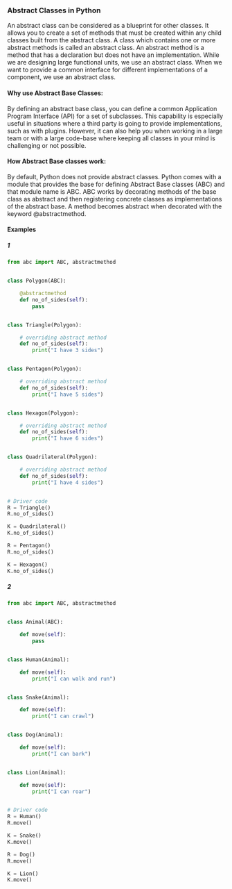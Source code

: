 ### Abstract Classes in Python
An abstract class can be considered as a blueprint for other classes. It allows you to create a set of methods that must be created within any child classes built from the abstract class. A class which contains one or more abstract methods is called an abstract class. An abstract method is a method that has a declaration but does not have an implementation. While we are designing large functional units, we use an abstract class. When we want to provide a common interface for different implementations of a component, we use an abstract class. 
  
#### Why use Abstract Base Classes:
By defining an abstract base class, you can define a common Application Program Interface (API) for a set of subclasses.
This capability is especially useful in situations where a third party is going to provide implementations, such as with plugins. However, it can also help you when working in a large team or with a large code-base where keeping all classes in your mind is challenging or not possible. 
  
#### How Abstract Base classes work:
By default, Python does not provide abstract classes.
Python comes with a module that provides the base for defining Abstract Base classes (ABC) and that module name is ABC.
ABC works by decorating methods of the base class as abstract and then registering concrete classes as implementations of the abstract base.
A method becomes abstract when decorated with the keyword @abstractmethod.

#### Examples
##### 1
```python
from abc import ABC, abstractmethod


class Polygon(ABC):

    @abstractmethod
    def no_of_sides(self):
        pass


class Triangle(Polygon):

    # overriding abstract method
    def no_of_sides(self):
        print("I have 3 sides")


class Pentagon(Polygon):

    # overriding abstract method
    def no_of_sides(self):
        print("I have 5 sides")


class Hexagon(Polygon):

    # overriding abstract method
    def no_of_sides(self):
        print("I have 6 sides")


class Quadrilateral(Polygon):

    # overriding abstract method
    def no_of_sides(self):
        print("I have 4 sides")


# Driver code
R = Triangle()
R.no_of_sides()

K = Quadrilateral()
K.no_of_sides()

R = Pentagon()
R.no_of_sides()

K = Hexagon()
K.no_of_sides()
```

##### 2

```python
from abc import ABC, abstractmethod


class Animal(ABC):

    def move(self):
        pass


class Human(Animal):

    def move(self):
        print("I can walk and run")


class Snake(Animal):

    def move(self):
        print("I can crawl")


class Dog(Animal):

    def move(self):
        print("I can bark")


class Lion(Animal):

    def move(self):
        print("I can roar")


# Driver code
R = Human()
R.move()

K = Snake()
K.move()

R = Dog()
R.move()

K = Lion()
K.move()
```
